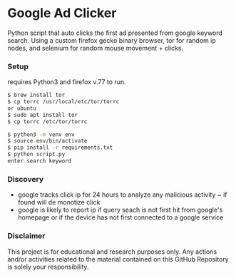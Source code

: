 # Google Ad Clicker

Python script that auto clicks the first ad presented from google keyword search. Using a custom firefox gecko binary browser, tor for random ip nodes, and selenium for random mouse movement + clicks.

### Setup

requires Python3 and firefox v.77 to run.


```sh
$ brew install tor
$ cp torrc /usr/local/etc/tor/torrc 
or ubuntu
$ sudo apt install tor
$ cp torrc /etc/tor/torrc

$ python3 -m venv env
$ source env/bin/activate
$ pip install -r requirements.txt
$ python script.py
enter search keyword
```

### Discovery
 - google tracks click ip for 24 hours to analyze any malicious activity ~ if found will de monotize click
 - google is likely to report ip if query seach is not first hit from google's homepage or if the device has not first connected to a google service


### Disclaimer

This project is for educational and research purposes only. Any actions and/or activities related to the material contained on this GitHub Repository is solely your responsibility.

